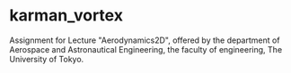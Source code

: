 # karman_vortex

Assignment for Lecture "Aerodynamics2D", offered by the department of Aerospace and Astronautical Engineering, the faculty of engineering, The University of Tokyo.
